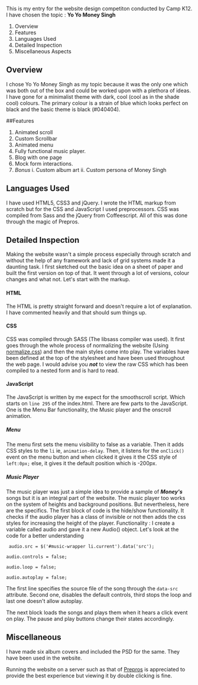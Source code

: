  This is my entry for the website design competiton conducted by Camp K12.
 I have chosen the topic : __Yo Yo Money Singh__
 
 1. Overview
 2. Features
 3. Languages Used
 4. Detailed Inspection
 5. Miscellaneous Aspects

 ## Overview
I chose Yo Yo Money Singh as my topic because it was the only one which was both out of the box and could be worked upon with a plethora of ideas. I have gone for a minimalist theme with dark, cool (cool as in the shade cool) colours. The primary colour is a strain of blue which looks perfect on black and the basic theme is black (#040404).
	
##Features
1. Animated scroll
2. Custom Scrollbar
3. Animated menu
4. Fully functional music player.
5. Blog with one page
6. Mock form interactions.
7. *Bonus*
i. Custom album art
ii. Custom persona of Money Singh 

 ## Languages Used
 I have used HTML5, CSS3 and jQuery. I wrote the HTML markup from scratch but for the CSS and JavaScript I used preprocessors. CSS was compiled from Sass and the jQuery from Coffeescript.
 All of this was done through the magic of Prepros.

 ## Detailed Inspection
 Making the website wasn't a simple process especially through scratch and without the help of any framework and lack of grid systems made it a daunting task. I first sketched out the basic idea on a sheet of paper and built the first version on top of that. It went through a lot of versions, colour changes and what not. Let's start with the markup.

 #### HTML
 The HTML is pretty straight forward and doesn't require a lot of explanation. I have commented heavily and that should sum things up.

 #### CSS
 CSS was compiled through SASS (The libsass compiler was used). It first goes through the whole process of normalizing the website (Using [normalize.css](necolas.github.io/normalize.css/)) and then the main styles come into play. The variables have been defined at the top of the stylesheet and have been used throughout the web page. I would advise you ***not*** to view the raw CSS which has been compiled to a nested form and is hard to read. 

 #### JavaScript
 The JavaScript is written by me expect for the smoothscroll script. Which starts on `line 295` of the index.html.
 There are few parts to the JavaScript.
 One is the Menu Bar functionality, the Music player and the onscroll animation.
 ##### Menu
 The menu first sets the menu visibility to false as a variable. Then it adds CSS styles to the `li` ie, `animation-delay`.
 Then, it listens for the `onClick()` event on the menu button and when clicked it gives it the CSS style of `left:0px;` else, it gives it the default position which is -200px.
 ##### Music Player
 The music player was just a simple idea to provide a sample of ***Money's*** songs but it is an integral part of the website.
 The music player too works on the system of heights and background positions. But nevertheless, here are the specifics.
 The first block of code is the hide/show functionality. It checks if the audio player has a class of invisible or not then adds the css styles for increasing the height of the player.
 Functionality : I create a variable called audio and gave it a new Audio() object.
 Let's look at the code for a better understanding

 ` audio.src = $('#music-wrapper li.current').data('src');`

 `audio.controls = false;`

 `audio.loop = false;`

 `audio.autoplay = false;`

 The first line specifies the source file of the song through the `data-src` attribute. Second one, disables the default controls, third stops the loop and last one doesn't allow autoplay.

 The next block loads the songs and plays them when it hears a click event on play.
 The pause and play buttons change their states accordingly.


 ## Miscellaneous
 I have made six album covers and included the PSD for the same.
 They have been used in the website.

 Running the website on a server such as that of [Prepros](www.alphapixels.com/prepros) is appreciated to provide the best experience but viewing it by double clicking is fine. 
